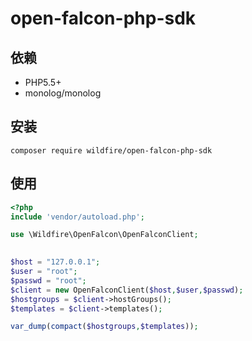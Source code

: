 # open-falcon-php-sdk

依赖
--------
* PHP5.5+
* monolog/monolog

安装
------------
```shell
composer require wildfire/open-falcon-php-sdk
```


使用
------------

```php
<?php
include 'vendor/autoload.php';

use \Wildfire\OpenFalcon\OpenFalconClient;

    
$host = "127.0.0.1";
$user = "root";
$passwd = "root";
$client = new OpenFalconClient($host,$user,$passwd);
$hostgroups = $client->hostGroups();
$templates = $client->templates();

var_dump(compact($hostgroups,$templates));

````

